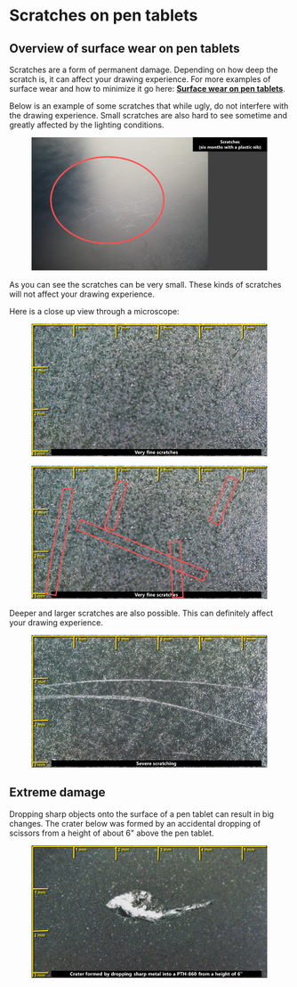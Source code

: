 # Scratches on pen tablets

## Overview of surface wear on pen tablets

Scratches are a form of permanent damage. Depending on how deep the scratch is, it can affect your drawing experience. For more examples of surface wear and how to minimize it go here: [**Surface wear on pen tablets**](surface-wear-on-pen-tablets.md).

Below is an example of some scratches that while ugly, do not interfere with the drawing experience. Small scratches are also hard to see sometime and greatly affected by the lighting conditions.

<figure><img src="../../.gitbook/assets/image (191).png" alt=""><figcaption></figcaption></figure>

As you can see the scratches can be very small. These kinds of scratches will not affect your drawing experience.

Here is a close up view through a microscope:

<figure><img src="../../.gitbook/assets/image (167).png" alt=""><figcaption></figcaption></figure>

<figure><img src="../../.gitbook/assets/image (337).png" alt=""><figcaption></figcaption></figure>

Deeper and larger scratches are also possible. This can definitely affect your drawing experience.

<figure><img src="../../.gitbook/assets/image (106).png" alt=""><figcaption></figcaption></figure>

## Extreme damage

Dropping sharp objects onto the surface of a pen tablet can result in big changes. The crater below was formed by an accidental dropping of scissors from a height of about 6" above the pen tablet.&#x20;

<figure><img src="../../.gitbook/assets/image (174).png" alt=""><figcaption></figcaption></figure>
